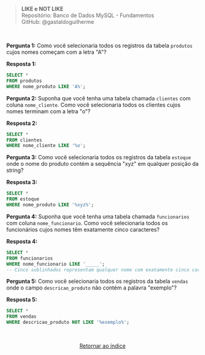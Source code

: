 > **LIKE e NOT LIKE**     
> Repositório: Banco de Dados MySQL - Fundamentos  
> GitHub: @gastaldoguilherme

&nbsp;

**Pergunta 1:** Como você selecionaria todos os registros da tabela `produtos` cujos nomes começam com a letra "A"?

**Resposta 1:**
```sql
SELECT *
FROM produtos
WHERE nome_produto LIKE 'A%';
```

**Pergunta 2:** Suponha que você tenha uma tabela chamada `clientes` com coluna `nome_cliente`. Como você selecionaria todos os clientes cujos nomes terminam com a letra "o"?

**Resposta 2:**
```sql
SELECT *
FROM clientes
WHERE nome_cliente LIKE '%o';
```

**Pergunta 3:** Como você selecionaria todos os registros da tabela `estoque` onde o nome do produto contém a sequência "xyz" em qualquer posição da string?

**Resposta 3:**
```sql
SELECT *
FROM estoque
WHERE nome_produto LIKE '%xyz%';
```

**Pergunta 4:** Suponha que você tenha uma tabela chamada `funcionarios` com coluna `nome_funcionario`. Como você selecionaria todos os funcionários cujos nomes têm exatamente cinco caracteres?

**Resposta 4:**
```sql
SELECT *
FROM funcionarios
WHERE nome_funcionario LIKE '_____';
-- Cinco sublinhados representam qualquer nome com exatamente cinco caracteres.
```

**Pergunta 5:** Como você selecionaria todos os registros da tabela `vendas` onde o campo `descricao_produto` não contém a palavra "exemplo"?

**Resposta 5:**
```sql
SELECT *
FROM vendas
WHERE descricao_produto NOT LIKE '%exemplo%';
```

&nbsp;    

<div align="center">
   
[Retornar ao índice](/README.md)

</div>